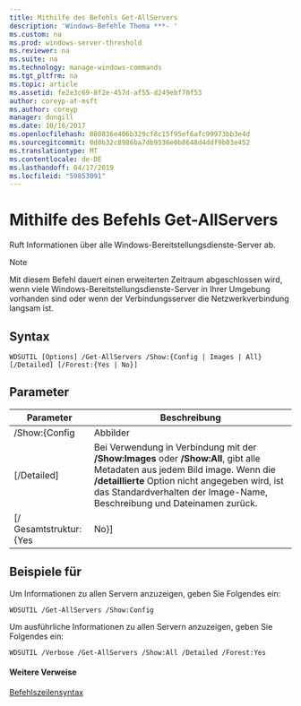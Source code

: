 ```yaml
---
title: Mithilfe des Befehls Get-AllServers
description: 'Windows-Befehle Thema ***- '
ms.custom: na
ms.prod: windows-server-threshold
ms.reviewer: na
ms.suite: na
ms.technology: manage-windows-commands
ms.tgt_pltfrm: na
ms.topic: article
ms.assetid: fe2e3c69-8f2e-457d-af55-d249ebf70f53
author: coreyp-at-msft
ms.author: coreyp
manager: dongill
ms.date: 10/16/2017
ms.openlocfilehash: 080836e406b329cf8c15f95ef6afc99973bb3e4d
ms.sourcegitcommit: 0d0b32c8986ba7db9536e0b8648d4ddf9b03e452
ms.translationtype: MT
ms.contentlocale: de-DE
ms.lasthandoff: 04/17/2019
ms.locfileid: "59853091"
---
```

# <a name="using-the-get-allservers-command"></a>Mithilfe des Befehls Get-AllServers



Ruft Informationen über alle Windows-Bereitstellungsdienste-Server ab.

> [!NOTE]
> Mit diesem Befehl dauert einen erweiterten Zeitraum abgeschlossen wird, wenn viele Windows-Bereitstellungsdienste-Server in Ihrer Umgebung vorhanden sind oder wenn der Verbindungsserver die Netzwerkverbindung langsam ist.

## <a name="syntax"></a>Syntax

```
WDSUTIL [Options] /Get-AllServers /Show:{Config | Images | All} [/Detailed] [/Forest:{Yes | No}]
```

## <a name="parameters"></a>Parameter

|Parameter|Beschreibung|
|---------|-----------|
|/Show:{Config | Abbilder | Alle}|Gibt an, welche Art von Informationen zurückgegeben.</br>-   **Config** Konfigurationsinformationen für Server zurückgegeben.</br>-   **Images** Informationen Abbildgruppen, Startabbildern und Installationsabbildern auf dem Server zurückgegeben.</br>-   **Alle** sieht in Server-Konfiguration und das angegebene Bild.|
|[/Detailed]|Bei Verwendung in Verbindung mit der **/Show:Images** oder **/Show:All**, gibt alle Metadaten aus jedem Bild image. Wenn die **/detaillierte** Option nicht angegeben wird, ist das Standardverhalten der Image-Name, Beschreibung und Dateinamen zurück.|
|[/ Gesamtstruktur: {Yes | No}]|Gibt an, ob Informationen für die Gesamtstruktur oder in der lokalen Domäne zurückgegeben. Wenn ein Wert für diese Option nicht angegeben wird, ist das Standardverhalten, um die Server in der lokalen Domäne zurückzugeben.|

## <a name="BKMK_examples"></a>Beispiele für

Um Informationen zu allen Servern anzuzeigen, geben Sie Folgendes ein:
```
WDSUTIL /Get-AllServers /Show:Config
```
Um ausführliche Informationen zu allen Servern anzuzeigen, geben Sie Folgendes ein:
```
WDSUTIL /Verbose /Get-AllServers /Show:All /Detailed /Forest:Yes
```

#### <a name="additional-references"></a>Weitere Verweise

[Befehlszeilensyntax](command-line-syntax-key.md)